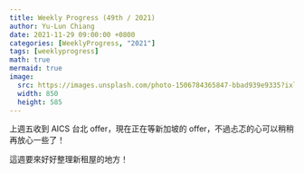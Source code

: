 ```yaml
---
title: Weekly Progress (49th / 2021)
author: Yu-Lun Chiang
date: 2021-11-29 09:00:00 +0800
categories: [WeeklyProgress, "2021"]
tags: [weeklyprogress]
math: true
mermaid: true
image:
  src: https://images.unsplash.com/photo-1506784365847-bbad939e9335?ixlib=rb-1.2.1&q=85&fm=jpg&crop=entropy&cs=srgb&w=4800
  width: 850
  height: 585
---
```


上週五收到 AICS 台北 offer，現在正在等新加坡的 offer，不過忐忑的心可以稍稍再放心一些了！

這週要來好好整理新租屋的地方！
